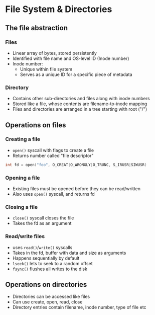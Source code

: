 # File System & Directories

## The file abstraction

### Files 
- Linear array of bytes, stored persistently
- Identified with file name and OS-level ID (Inode number)
-  Inode number:
	- Unique within file system
	- Serves as a unique ID for a specific piece of metadata

### Directory 
- Contains other sub-directories and files along with inode numbers
- Stored like a file, whose contents are filename-to-inode mapping
- Files and directories are arranged in a tree starting with root ("/")


## Operations on files
### Creating a file
- `open()` syscall with flags to create a file
- Returns number called "file descriptor"
```c
int fd = open("foo", O_CREAT|O_WRONGLY|O_TRUNC, S_IRUSR|SIWUSR)
```

### Opening a file
- Existing files must be opened before they can be read/written
- Also uses `open()` syscall, and returns fd

### Closing a file
- `close()` syscall closes the file
- Takes the fd as an argument 

### Read/write files
- uses `read()`/`write()` syscalls 
- Takes in the fd, buffer with data and size as arguments
- Happens sequentially by default
- `lseek()` lets to seek to a random offset
- `fsync()` flushes all writes to the disk


## Operations on directories
- Directories can be accessed like files
- Can use create, open, read, close
- Directory entries contain filename, inode number, type of file etc